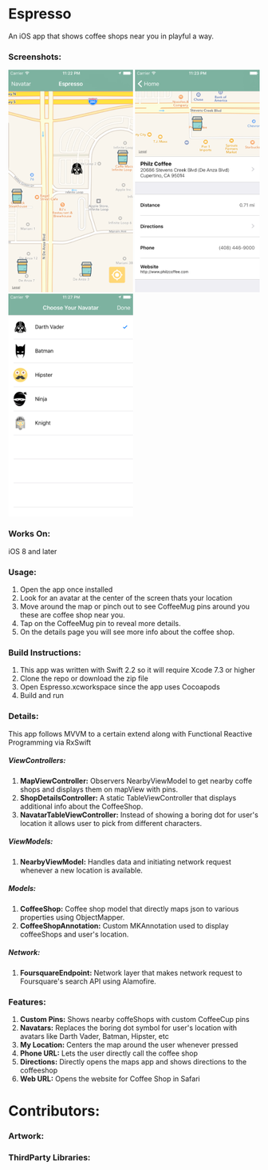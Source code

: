 # Espresso
An iOS app that shows coffee shops near you in playful a way.

### Screenshots:
<img src="Screenshots/Home.png?" alt="alt text" width="250" height="444.66">
<img src="Screenshots/Details.png?" alt="alt text" width="250" height="444.66">
<img src="Screenshots/ChooseNavatar.png?" alt="alt text" width="250" height="444.66">



### Works On:
iOS 8 and later

### Usage:
1. Open the app once installed
2. Look for an avatar at the center of the screen thats your location
3. Move around the map or pinch out to see CoffeeMug pins around you these are coffee shop near you.
4. Tap on the CoffeeMug pin to reveal more details.
5. On the details page you will see more info about the coffee shop.



### Build Instructions:
1.  This app was written with Swift 2.2 so it will require Xcode 7.3 or higher
2.  Clone the repo or download the zip file
3.  Open Espresso.xcworkspace since the app uses Cocoapods
4.  Build and run

### Details:
This app follows MVVM to a certain extend along with Functional Reactive Programming via RxSwift

##### ViewControllers:
1. **MapViewController:**  Observers NearbyViewModel to get nearby coffe shops and displays them on mapView with pins.
2. **ShopDetailsController:**  A static TableViewController that displays additional info about the CoffeeShop.
3. **NavatarTableViewController:**  Instead of showing a boring dot for user's location it allows user to pick from different characters.

##### ViewModels:
1. **NearbyViewModel:**  Handles data and initiating network request whenever a new location is available.

##### Models:
1. **CoffeeShop:**  Coffee shop model that directly maps json to various properties using ObjectMapper.
2. **CoffeeShopAnnotation:**  Custom MKAnnotation used to display coffeeShops and user's location.

##### Network:
1. **FoursquareEndpoint:**  Network layer that makes network request to Foursquare's search API using Alamofire.

### Features:
1. **Custom Pins:** Shows nearby coffeShops with custom CoffeeCup pins 
2. **Navatars:** Replaces the boring dot symbol for user's location with avatars like Darth Vader, Batman, Hipster, etc
3. **My Location:** Centers the map around the user whenever pressed 
4. **Phone URL:**  Lets the user directly call the coffee shop
5. **Directions:**  Directly opens the maps app and shows directions to the coffeeshop
6. **Web URL:**  Opens the website for Coffee Shop in Safari

# Contributors:

### Artwork:

### ThirdParty Libraries:
